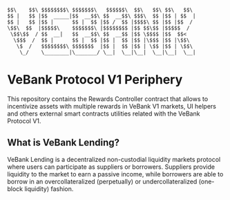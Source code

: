 ```
$$\    $$\ $$$$$$$$\ $$$$$$$\   $$$$$$\  $$\   $$\ $$\   $$\ 
$$ |   $$ |$$  _____|$$  __$$\ $$  __$$\ $$$\  $$ |$$ | $$  |
$$ |   $$ |$$ |      $$ |  $$ |$$ /  $$ |$$$$\ $$ |$$ |$$  / 
\$$\  $$  |$$$$$\    $$$$$$$\ |$$$$$$$$ |$$ $$\$$ |$$$$$  /  
 \$$\$$  / $$  __|   $$  __$$\ $$  __$$ |$$ \$$$$ |$$  $$<   
  \$$$  /  $$ |      $$ |  $$ |$$ |  $$ |$$ |\$$$ |$$ |\$$\  
   \$  /   $$$$$$$$\ $$$$$$$  |$$ |  $$ |$$ | \$$ |$$ | \$$\ 
    \_/    \________|\_______/ \__|  \__|\__|  \__|\__|  \__|
```

# VeBank Protocol V1 Periphery

This repository contains the Rewards Controller contract that allows to incentivize assets with multiple rewards in VeBank V1 markets, UI helpers and others external smart contracts utilities related with the VeBank Protocol V1.

## What is VeBank Lending?

VeBank Lending is a decentralized non-custodial liquidity markets protocol where users can participate as suppliers or borrowers. Suppliers provide liquidity to the market to earn a passive income, while borrowers are able to borrow in an overcollateralized (perpetually) or undercollateralized (one-block liquidity) fashion.
